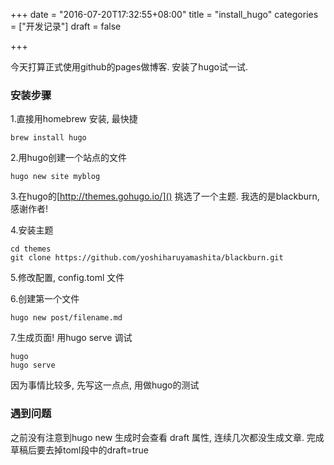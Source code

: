 +++
date = "2016-07-20T17:32:55+08:00"
title = "install_hugo"
categories = ["开发记录"]
draft = false

+++

今天打算正式使用github的pages做博客. 安装了hugo试一试.

### 安装步骤

1.直接用homebrew 安装, 最快捷

    brew install hugo

2.用hugo创建一个站点的文件

    hugo new site myblog

3.在hugo的[http://themes.gohugo.io/]() 挑选了一个主题. 我选的是blackburn, 感谢作者!

4.安装主题
    
    cd themes
    git clone https://github.com/yoshiharuyamashita/blackburn.git

5.修改配置, config.toml 文件

6.创建第一个文件

    hugo new post/filename.md

7.生成页面! 用hugo serve 调试

    hugo
    hugo serve

因为事情比较多, 先写这一点点, 用做hugo的测试

### 遇到问题

之前没有注意到hugo new 生成时会查看 draft 属性, 连续几次都没生成文章. 完成草稿后要去掉toml段中的draft=true

